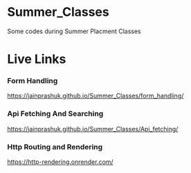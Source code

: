 # Summer_Classes
Some codes during Summer Placment Classes

# Live Links

### Form Handling 
https://jainprashuk.github.io/Summer_Classes/form_handling/

### Api Fetching And Searching 
https://jainprashuk.github.io/Summer_Classes/Api_fetching/

### Http Routing and Rendering
https://http-rendering.onrender.com/
